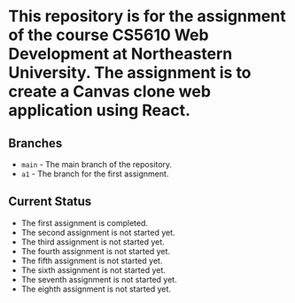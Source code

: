 # This repository is for the assignment of the course CS5610 Web Development at Northeastern University. The assignment is to create a Canvas clone web application using React.

## Branches
- `main` - The main branch of the repository.
- `a1` - The branch for the first assignment.

## Current Status
- The first assignment is completed.
- The second assignment is not started yet.
- The third assignment is not started yet.
- The fourth assignment is not started yet.
- The fifth assignment is not started yet.
- The sixth assignment is not started yet.
- The seventh assignment is not started yet.
- The eighth assignment is not started yet.